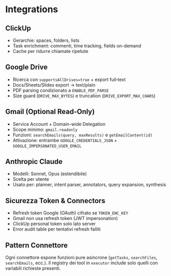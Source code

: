 # Integrations

## ClickUp
- Gerarchie: spaces, folders, lists
- Task enrichment: commenti, time tracking, fields on-demand
- Cache per ridurre chiamate ripetute

## Google Drive
- Ricerca con `supportsAllDrives=true` + export full‑text
- Docs/Sheets/Slides export → text/plain
- PDF parsing condizionato a `ENABLE_PDF_PARSE`
- Size guard (`DRIVE_MAX_BYTES`) e truncation (`DRIVE_EXPORT_MAX_CHARS`)

## Gmail (Optional Read‑Only)
- Service Account + Domain-wide Delegation
- Scope minimo: `gmail.readonly`
- Funzioni: `searchEmails(query, maxResults)` e `getEmailContent(id)`
- Attivazione: entrambe `GOOGLE_CREDENTIALS_JSON` + `GOOGLE_IMPERSONATED_USER_EMAIL`

## Anthropic Claude
- Modelli: Sonnet, Opus (estendibile)
- Scelta per utente
- Usato per: planner, intent parser, annotators, query expansion, synthesis

## Sicurezza Token & Connectors
- Refresh token Google (OAuth) cifrato se `TOKEN_ENC_KEY`
- Gmail non usa refresh token (JWT impersonation)
- ClickUp personal token solo lato server
- Error audit table per tentativi refresh falliti

## Pattern Connettore
Ogni connettore espone funzioni pure asincrone (`getTasks`, `searchFiles`, `searchEmails`, ecc.). Il registry dei tool in `executor` include solo quelli con variabili richieste presenti.

